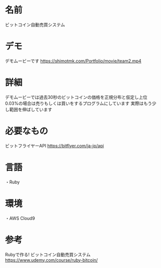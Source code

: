 # 名前
ビットコイン自動売買システム

# デモ
デモムービーです
https://shimotmk.com/Portfolio/movie/team2.mp4

# 詳細
デモムービーでは過去30秒のビットコインの価格を正規分布と仮定し上位0.03%の場合は売りもしくは買いをするプログラムにしています
実際はもう少し範囲を伸ばしています

# 必要なもの
ビットフライヤーAPI
https://bitflyer.com/ja-jp/api

# 言語
・Ruby

# 環境
・AWS Cloud9

# 参考
Rubyで作る! ビットコイン自動売買システム
https://www.udemy.com/course/ruby-bitcoin/
